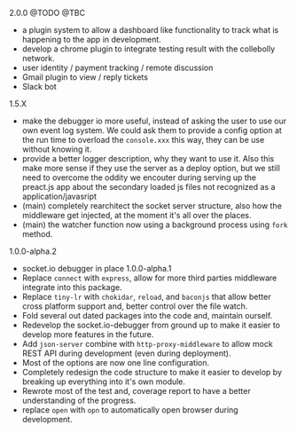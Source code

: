2.0.0 @TODO @TBC
* a plugin system to allow a dashboard like functionality to track what is happening to the app in development.
* develop a chrome plugin to integrate testing result with the collebolly network.
* user identity / payment tracking / remote discussion
* Gmail plugin to view / reply tickets
* Slack bot

1.5.X
* make the debugger io more useful, instead of asking the user to use our own event log system. We could ask them to provide a config option at the run time to overload the `console.xxx` this way, they can be use without knowing it.
* provide a better logger description, why they want to use it. Also this make more sense if they use the server as a deploy option, but we still need to overcome the oddity we encouter during serving up the preact.js app about the secondary loaded js files not recognized as a application/javasript
* (main) completely rearchitect the socket server structure, also how the middleware get injected, at the moment it's all over the places.
* (main) the watcher function now using a background process using `fork` method.


1.0.0-alpha.2
* socket.io debugger in place
1.0.0-alpha.1
* Replace `connect` with `express`, allow for more third parties middleware integrate into this package.
* Replace `tiny-lr` with `chokidar`, `reload`, and `baconjs` that allow better cross platform support and, better control over the file watch.
* Fold several out dated packages into the code and, maintain ourself.
* Redevelop the socket.io-debugger from ground up to make it easier to develop more features in the future.
* Add `json-server` combine with `http-proxy-middleware` to allow mock REST API during development (even during deployment).
* Most of the options are now one line configuration.
* Completely redesign the code structure to make it easier to develop by breaking up everything into it's own module.
* Rewrote most of the test and, coverage report to have a better understanding of the progress.
* replace `open` with `opn` to automatically open browser during development.
